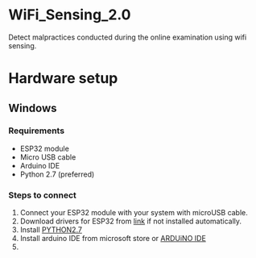 # WiFi_Sensing_2.0
Detect malpractices conducted during the online examination using wifi sensing. 

# Hardware setup

## Windows

### Requirements

- ESP32 module
- Micro USB cable
- Arduino IDE
- Python 2.7 (preferred)

### Steps to connect
1. Connect your ESP32 module with your system with microUSB cable.
2. Download drivers for ESP32 from [link](link) if not installed automatically.
3. Install [PYTHON2.7](https://www.python.org/download/releases/2.7/)
4. Install arduino IDE from microsoft store or [ARDUiNO IDE](https://www.arduino.cc/en/software)
5. 


